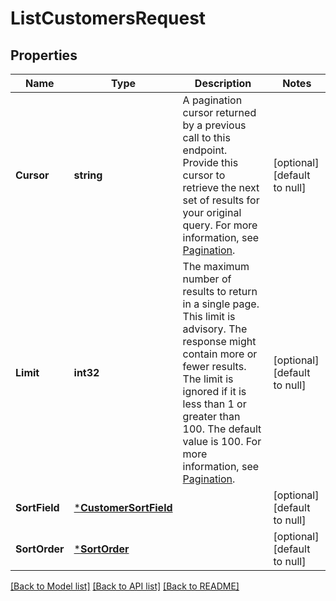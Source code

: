 # ListCustomersRequest

## Properties
Name | Type | Description | Notes
------------ | ------------- | ------------- | -------------
**Cursor** | **string** | A pagination cursor returned by a previous call to this endpoint. Provide this cursor to retrieve the next set of results for your original query.  For more information, see [Pagination](https://developer.squareup.com/docs/working-with-apis/pagination). | [optional] [default to null]
**Limit** | **int32** | The maximum number of results to return in a single page. This limit is advisory. The response might contain more or fewer results. The limit is ignored if it is less than 1 or greater than 100. The default value is 100.  For more information, see [Pagination](https://developer.squareup.com/docs/working-with-apis/pagination). | [optional] [default to null]
**SortField** | [***CustomerSortField**](CustomerSortField.md) |  | [optional] [default to null]
**SortOrder** | [***SortOrder**](SortOrder.md) |  | [optional] [default to null]

[[Back to Model list]](../README.md#documentation-for-models) [[Back to API list]](../README.md#documentation-for-api-endpoints) [[Back to README]](../README.md)

